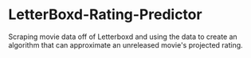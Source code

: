 # LetterBoxd-Rating-Predictor
Scraping movie data off of Letterboxd and using the data to create an algorithm that can approximate an unreleased movie's projected rating.
